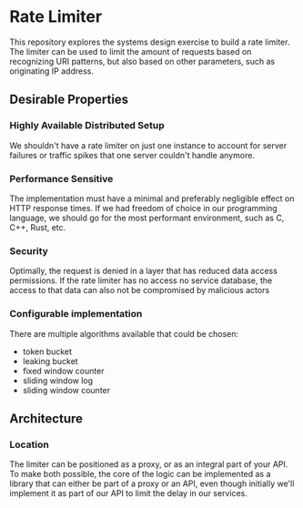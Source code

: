 # Rate Limiter

This repository explores the systems design exercise to build a rate limiter. The limiter can be used to 
limit the amount of requests based on recognizing URI patterns, but also based on other parameters, such as 
originating IP address.

## Desirable Properties

### Highly Available Distributed Setup

We shouldn't have a rate limiter on just one instance to account for server failures or traffic spikes that one 
server couldn't handle anymore.

### Performance Sensitive

The implementation must have a minimal and preferably negligible effect on HTTP response times. If we had freedom of 
choice in our programming language, we should go for the most performant environment, such as C, C++, Rust, etc.

### Security

Optimally, the request is denied in a layer that has reduced data access permissions. If the rate limiter has no 
access no service database, the access to that data can also not be compromised by malicious actors

### Configurable implementation

There are multiple algorithms available that could be chosen:

- token bucket
- leaking bucket
- fixed window counter
- sliding window log
- sliding window counter

## Architecture

### Location

The limiter can be positioned as a proxy, or as an integral part of your API. To make both possible, the core of the 
logic can be implemented as a library that can either be part of a proxy or an API, even though initially we'll 
implement it as part of our API to limit the delay in our services.

